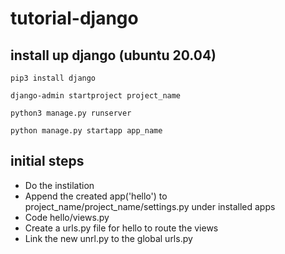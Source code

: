# tutorial-django

## install up django (ubuntu 20.04)
```
pip3 install django

django-admin startproject project_name

python3 manage.py runserver

python manage.py startapp app_name
```

## initial steps

* Do the instilation
* Append the created app('hello') to project_name/project_name/settings.py under installed apps
* Code hello/views.py
* Create a urls.py file for hello to route the views
* Link the new unrl.py to the global urls.py